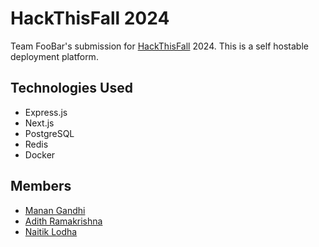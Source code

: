 # HackThisFall 2024

Team FooBar's submission for [HackThisFall](https://hackathon.hackthisfall.tech/virtual) 2024. This is a self hostable deployment platform.

## Technologies Used

-   Express.js
-   Next.js
-   PostgreSQL
-   Redis
-   Docker

## Members

-   [Manan Gandhi](https://github.com/MananGandhi1810)
-   [Adith Ramakrishna](https://github.com/itsSpirax)
-   [Naitik Lodha](https://github.com/naitiklodha/)
